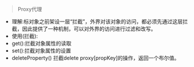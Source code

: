 >Proxy代理

 * 理解:标对象之前架设一层“拦截”，外界对该对象的访问，都必须先通过这层拦截，因此提供了一种机制，可以对外界的访问进行过滤和改写。
 * 使用(拦截):
 * get():拦截对象属性的读取
 * set():拦截对象属性的设置
 * deleteProperty() 拦截delete proxy[propKey]的操作，返回一个布尔值。